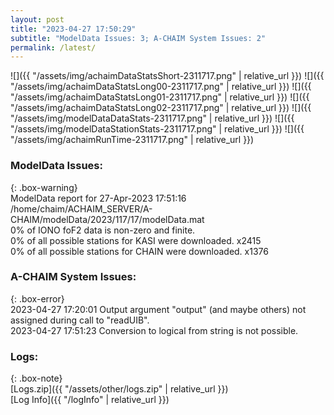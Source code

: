 ```yaml
---
layout: post
title: "2023-04-27 17:50:29"
subtitle: "ModelData Issues: 3; A-CHAIM System Issues: 2"
permalink: /latest/
---
```


![]({{ "/assets/img/achaimDataStatsShort-2311717.png" | relative_url }})
![]({{ "/assets/img/achaimDataStatsLong00-2311717.png" | relative_url }})
![]({{ "/assets/img/achaimDataStatsLong01-2311717.png" | relative_url }})
![]({{ "/assets/img/achaimDataStatsLong02-2311717.png" | relative_url }})
![]({{ "/assets/img/modelDataDataStats-2311717.png" | relative_url }})
![]({{ "/assets/img/modelDataStationStats-2311717.png" | relative_url }})
![]({{ "/assets/img/achaimRunTime-2311717.png" | relative_url }})


### ModelData Issues:  
  
{: .box-warning}  
 ModelData report for 27-Apr-2023 17:51:16   
 /home/chaim/ACHAIM_SERVER/A-CHAIM/modelData/2023/117/17/modelData.mat   
 0% of IONO foF2 data is non-zero and finite.   
 0% of all possible stations for KASI were downloaded. x2415   
 0% of all possible stations for CHAIN were downloaded. x1376   
  
### A-CHAIM System Issues:  
  
{: .box-error}  
2023-04-27 17:20:01 Output argument "output" (and maybe others) not assigned during call to "readUIB".  
2023-04-27 17:51:23 Conversion to logical from string is not possible.  

### Logs:  
  
{: .box-note}  
[Logs.zip]({{ "/assets/other/logs.zip" | relative_url }})  
[Log Info]({{ "/logInfo" | relative_url }})  
